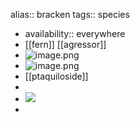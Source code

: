 alias:: bracken
tags:: species

- availability:: everywhere
- [[fern]] [[agressor]]
- ![image.png](https://peach-geographical-bat-397.mypinata.cloud/ipfs/QmPzAHWMFjVHM42nwMnznoj388ppo3KoF89wQtT7qmLEi2)
- ![image.png](https://peach-geographical-bat-397.mypinata.cloud/ipfs/QmUjESb3dzaLbr3bR68yFYEUMF4Db8NRrtSQGe16fAykES)
- [[ptaquiloside]]
-
- ![](https://jade-gentle-pony-196.mypinata.cloud/ipfs/bafybeibi4j6mvyqxcihoxyazg3gdwsj24ugcthyufbiwytazsqolitndky)
-